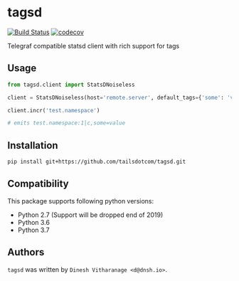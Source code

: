 tagsd
=====

[![Build Status](https://travis-ci.org/tailsdotcom/tagsd.svg?branch=master)](https://travis-ci.org/tailsdotcom/tagsd)
[![codecov](https://codecov.io/gh/tailsdotcom/tagsd/branch/master/graph/badge.svg)](https://codecov.io/gh/tailsdotcom/tagsd)

Telegraf compatible statsd client with rich support for tags

Usage
-----
```python
from tagsd.client import StatsDNoiseless

client = StatsDNoiseless(host='remote.server', default_tags={'some': 'value'})

client.incr('test.namespace')

# emits test.namespace:1|c,some=value
```

Installation
------------
```bash
pip install git+https://github.com/tailsdotcom/tagsd.git
```

Compatibility
-------------
This package supports following python versions:
- Python 2.7 (Support will be dropped end of 2019)
- Python 3.6 
- Python 3.7 

Authors
-------

`tagsd` was written by `Dinesh Vitharanage <d@dnsh.io>`.

